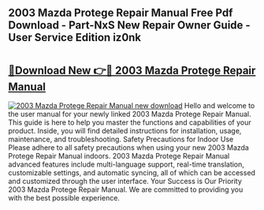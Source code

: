 ## 2003 Mazda Protege Repair Manual Free Pdf Download - Part-NxS New Repair Owner Guide - User Service Edition iz0nk

# <h2><a href="http://bc43786.oget.top/?id=2003+Mazda+Protege+Repair+Manual">🔗Download New 👉🔴 2003 Mazda Protege Repair Manual</a></h2>

[![2003 Mazda Protege Repair Manual new download](https://i.imgur.com/5g1atiW.png)](http://bc43786.oget.top/?id=2003+Mazda+Protege+Repair+Manual)
Hello and welcome to the user manual for your newly linked 2003 Mazda Protege Repair Manual. This guide is here to help you master the functions and capabilities of your product. Inside, you will find detailed instructions for installation, usage, maintenance, and troubleshooting. Safety Precautions for Indoor Use Please adhere to all safety precautions when using your new 2003 Mazda Protege Repair Manual indoors. 2003 Mazda Protege Repair Manual advanced features include multi-language support, real-time translation, customizable settings, and automatic syncing, all of which can be accessed and customized through the user interface. Your Success is Our Priority 2003 Mazda Protege Repair Manual. We are committed to providing you with the best possible experience.
